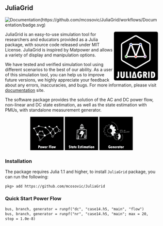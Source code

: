 ## JuliaGrid

![Documentation(https://github.com/mcosovic/JuliaGrid/workflows/Documentation/badge.svg)](https://mcosovic.github.io/JuliaGrid/dev/)

<a href="https://mcosovic.github.io/JuliaGrid/dev/"><img align="right" width="145" src="/docs/src/assets/logo2.png" /></a>

JuliaGrid is an easy-to-use simulation tool for researchers and educators provided as a Julia package, with source code released under MIT License. JuliaGrid is inspired by Matpower and allows a variety of display and manipulation options.

We have tested and verified simulation tool using different scenarios to the best of our ability. As a user of this simulation tool, you can help us to improve future versions, we highly appreciate your feedback about any errors, inaccuracies, and bugs. For more information, please visit [documentation](https://mcosovic.github.io/JuliaGrid/dev/) site.

The software package provides the solution of the AC and DC power flow, non-linear and DC state estimation, as well as the state estimation with PMUs, with standalone measurement generator.

<p align="middle"><a href="https://mcosovic.github.io/JuliaGrid/dev/man/flow/" itemprop="contentUrl" data-size="600x400"> <img src="/docs/src/assets/modulepf.png" width="110"></a> <a href="" itemprop="contentUrl" data-size="600x400"> <img src="/docs/src/assets/modulese.png" width="110"></a> <a href="https://mcosovic.github.io/JuliaGrid/dev/man/generator/" itemprop="contentUrl" data-size="600x400"> <img src="/docs/src/assets/modulemg.png" width="110"></a></p>

<!-- MATGRID includes, inter alia, the weighted least-squares and least absolute values state estimation, optimal PMU placement, and bad data processing.   -->

### Installation
The package requires Julia 1.1 and higher, to install `JuliaGrid` package, you can run the following:
```
pkg> add https://github.com/mcosovic/JuliaGrid
```

###  Quick Start Power Flow
```
bus, branch, generator = runpf("dc", "case14.h5, "main", "flow")
bus, branch, generator = runpf("nr", "case14.h5, "main"; max = 20, stop = 1.0e-8)
```

<!-- ###  Fast Run State Estimation
```
runse('ieee118_186', 'nonlinear', 'estimate');
runse('ieee118_186', 'dc', 'estimate');
runse('ieee14_20', 'pmu', 'pmuOptimal', 'estimate');
```

###  Changelog
Major changes:
- 2019-04-21 the DC state estimation with observability analysis and bad data processing optimized for large-scale systems
- 2019-04-08 Added the DC observability analysis with identification of observable islands
- 2019-04-03 Added observability analysis (DC state estimation only , beta version, please treat the results with attention)
- 2019-03-28 Added Gauss-Seidel, decoupled Newton-Raphson and fast decoupled Newton-Raphson algorithm
- 2019-03-21 Added least absolute value (LAV) state estimation
- 2019-03-19 Added bad data processing -->
